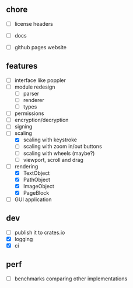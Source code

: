 
## chore

- [ ] license headers
- [ ] docs
- [ ] github pages website


## features

- [ ] interface like poppler
- [ ] module redesign
    - [ ] parser
    - [ ] renderer
    - [ ] types
- [ ] permissions
- [ ] encryption/decryption
- [ ] signing
- [ ] scaling
    - [x] scaling with keystroke
    - [ ] scaling with zoom in/out buttons
    - [ ] scaling with wheels (maybe?)
    - [ ] viewport, scroll and drag
- [ ] rendering
    - [x] TextObject
    - [x] PathObject
    - [x] ImageObject
    - [x] PageBlock
- [ ] GUI application

## dev

- [ ] publish it to crates.io
- [x] logging
- [x] ci

## perf

- [ ] benchmarks comparing other implementations
